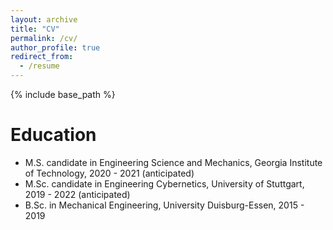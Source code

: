 ```yaml
---
layout: archive
title: "CV"
permalink: /cv/
author_profile: true
redirect_from:
  - /resume
---
```


{% include base_path %}

Education
======
* M.S. candidate in Engineering Science and Mechanics, Georgia Institute of Technology, 2020 - 2021 (anticipated)
* M.Sc. candidate in Engineering Cybernetics, University of Stuttgart, 2019 - 2022 (anticipated)
* B.Sc. in Mechanical Engineering, University Duisburg-Essen, 2015 - 2019 
